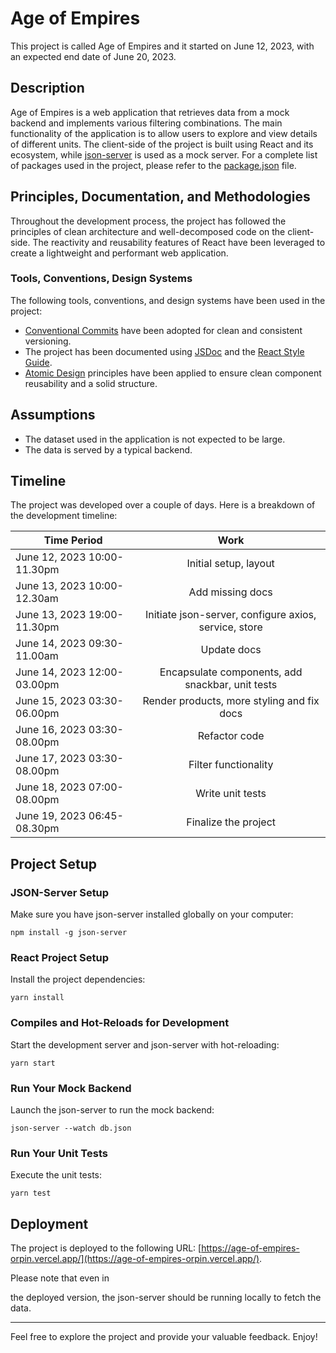 # Age of Empires

This project is called Age of Empires and it started on June 12, 2023, with an expected end date of June 20, 2023.

## Description

Age of Empires is a web application that retrieves data from a mock backend and implements various filtering combinations. The main functionality of the application is to allow users to explore and view details of different units. The client-side of the project is built using React and its ecosystem, while [json-server](https://github.com/typicode/json-server) is used as a mock server. For a complete list of packages used in the project, please refer to the [package.json](https://github.com/mehmeteyupoglu/age-of-empires/blob/main/package.json) file.

## Principles, Documentation, and Methodologies

Throughout the development process, the project has followed the principles of clean architecture and well-decomposed code on the client-side. The reactivity and reusability features of React have been leveraged to create a lightweight and performant web application.

### Tools, Conventions, Design Systems

The following tools, conventions, and design systems have been used in the project:

- [Conventional Commits](www.conventionalcommits.org/) have been adopted for clean and consistent versioning.
- The project has been documented using [JSDoc](https://jsdoc.app/) and the [React Style Guide](https://react-styleguidist.github.io/).
- [Atomic Design](https://bradfrost.com/blog/post/atomic-web-design/) principles have been applied to ensure clean component reusability and a solid structure.

## Assumptions

- The dataset used in the application is not expected to be large.
- The data is served by a typical backend.

## Timeline

The project was developed over a couple of days. Here is a breakdown of the development timeline:

| Time Period                 |                         Work                          |
| --------------------------- | :---------------------------------------------------: |
| June 12, 2023 10:00-11.30pm |                 Initial setup, layout                 |
| June 13, 2023 10:00-12.30am |                   Add missing docs                    |
| June 13, 2023 19:00-11.30pm | Initiate json-server, configure axios, service, store |
| June 14, 2023 09:30-11.00am |                      Update docs                      |
| June 14, 2023 12:00-03.00pm |   Encapsulate components, add snackbar, unit tests    |
| June 15, 2023 03:30-06.00pm |      Render products, more styling and fix docs       |
| June 16, 2023 03:30-08.00pm |                     Refactor code                     |
| June 17, 2023 03:30-08.00pm |                 Filter functionality                  |
| June 18, 2023 07:00-08.00pm |                   Write unit tests                    |
| June 19, 2023 06:45-08.30pm |                 Finalize the project                  |

## Project Setup

### JSON-Server Setup

Make sure you have json-server installed globally on your computer:

```
npm install -g json-server
```

### React Project Setup

Install the project dependencies:

```
yarn install
```

### Compiles and Hot-Reloads for Development

Start the development server and json-server with hot-reloading:

```
yarn start
```

### Run Your Mock Backend

Launch the json-server to run the mock backend:

```
json-server --watch db.json
```

### Run Your Unit Tests

Execute the unit tests:

```
yarn test
```

## Deployment

The project is deployed to the following URL: [https://age-of-empires-orpin.vercel.app/](https://age-of-empires-orpin.vercel.app/).

Please note that even in

the deployed version, the json-server should be running locally to fetch the data.

---

Feel free to explore the project and provide your valuable feedback. Enjoy!
